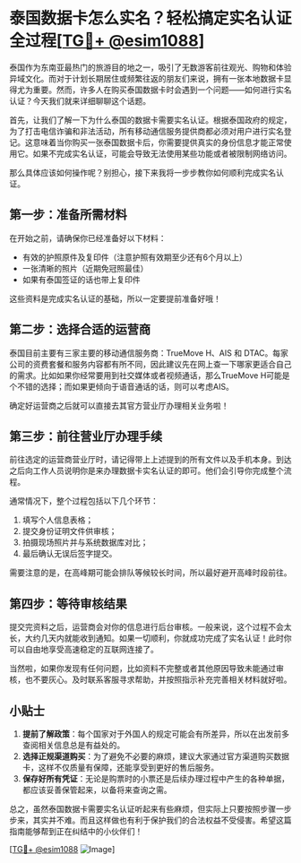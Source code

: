 # 泰国数据卡怎么实名？轻松搞定实名认证全过程[[TG💪+ @esim1088](https://t.me/s/esim1088)]

泰国作为东南亚最热门的旅游目的地之一，吸引了无数游客前往观光、购物和体验异域文化。而对于计划长期居住或频繁往返的朋友们来说，拥有一张本地数据卡显得尤为重要。然而，许多人在购买泰国数据卡时会遇到一个问题——如何进行实名认证？今天我们就来详细聊聊这个话题。

首先，让我们了解一下为什么泰国的数据卡需要实名认证。根据泰国政府的规定，为了打击电信诈骗和非法活动，所有移动通信服务提供商都必须对用户进行实名登记。这意味着当你购买一张泰国数据卡后，你需要提供真实的身份信息才能正常使用它。如果不完成实名认证，可能会导致无法使用某些功能或者被限制网络访问。

那么具体应该如何操作呢？别担心，接下来我将一步步教你如何顺利完成实名认证。

## 第一步：准备所需材料

在开始之前，请确保你已经准备好以下材料：
- 有效的护照原件及复印件（注意护照有效期至少还有6个月以上）
- 一张清晰的照片（近期免冠照最佳）
- 如果有泰国签证的话也带上复印件

这些资料是完成实名认证的基础，所以一定要提前准备好哦！

## 第二步：选择合适的运营商

泰国目前主要有三家主要的移动通信服务商：TrueMove H、AIS 和 DTAC。每家公司的资费套餐和服务内容都有所不同，因此建议先在网上查一下哪家更适合自己的需求。比如如果你经常要用到社交媒体或者视频通话，那么TrueMove H可能是个不错的选择；而如果更倾向于语音通话的话，则可以考虑AIS。

确定好运营商之后就可以直接去其官方营业厅办理相关业务啦！

## 第三步：前往营业厅办理手续

前往选定的运营商营业厅时，请记得带上上述提到的所有文件以及手机本身。到达之后向工作人员说明你是来办理数据卡实名认证的即可。他们会引导你完成整个流程。

通常情况下，整个过程包括以下几个环节：
1. 填写个人信息表格；
2. 提交身份证明文件供审核；
3. 拍摄现场照片并与系统数据库对比；
4. 最后确认无误后签字提交。

需要注意的是，在高峰期可能会排队等候较长时间，所以最好避开高峰时段前往。

## 第四步：等待审核结果

提交完资料之后，运营商会对你的信息进行后台审核。一般来说，这个过程不会太长，大约几天内就能收到通知。如果一切顺利，你就成功完成了实名认证！此时你可以自由地享受高速稳定的互联网连接了。

当然啦，如果你发现有任何问题，比如资料不完整或者其他原因导致未能通过审核，也不要灰心。及时联系客服寻求帮助，并按照指示补充完善相关材料就好啦。

## 小贴士

1. **提前了解政策**：每个国家对于外国人的规定可能会有所差异，所以在出发前多查阅相关信息总是有益处的。
2. **选择正规渠道购买**：为了避免不必要的麻烦，建议大家通过官方渠道购买数据卡，这样不仅质量有保障，还能享受到更好的售后服务。
3. **保存好所有凭证**：无论是购票时的小票还是后续办理过程中产生的各种单据，都应该妥善保管起来，以备将来查询之需。

总之，虽然泰国数据卡需要实名认证听起来有些麻烦，但实际上只要按照步骤一步步来，其实并不难。而且这样做也有利于保护我们的合法权益不受侵害。希望这篇指南能够帮到正在纠结中的小伙伴们！

[[TG💪+ @esim1088](https://t.me/s/esim1088) ![Image](https://i.postimg.cc/4NQfJmqS/Snipaste-2025-05-13-00-14-12.png)]